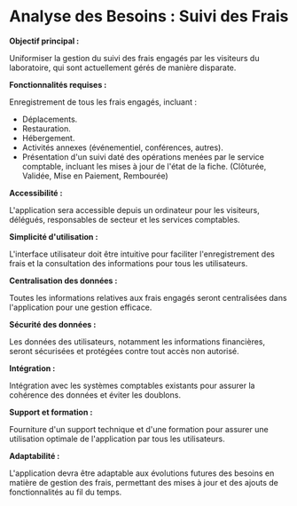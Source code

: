 # Analyse des Besoins : Suivi des Frais

**Objectif principal :**

Uniformiser la gestion du suivi des frais engagés par les visiteurs du laboratoire, qui sont actuellement gérés de manière disparate.

**Fonctionnalités requises :**

Enregistrement de tous les frais engagés, incluant :

- Déplacements.
- Restauration.
- Hébergement.
- Activités annexes (événementiel, conférences, autres).
- Présentation d'un suivi daté des opérations menées par le service comptable, incluant les mises à jour de l'état de la fiche. (Clôturée, Validée, Mise en Paiement, Rembourée)

**Accessibilité :**

L'application sera accessible depuis un ordinateur pour les visiteurs, délégués, responsables de secteur et les services comptables.

**Simplicité d'utilisation :**

L'interface utilisateur doit être intuitive pour faciliter l'enregistrement des frais et la consultation des informations pour tous les utilisateurs.

**Centralisation des données :**

Toutes les informations relatives aux frais engagés seront centralisées dans l'application pour une gestion efficace.

**Sécurité des données :**

Les données des utilisateurs, notamment les informations financières, seront sécurisées et protégées contre tout accès non autorisé.

**Intégration :**

Intégration avec les systèmes comptables existants pour assurer la cohérence des données et éviter les doublons.

**Support et formation :**

Fourniture d'un support technique et d'une formation pour assurer une utilisation optimale de l'application par tous les utilisateurs.

**Adaptabilité :**

L'application devra être adaptable aux évolutions futures des besoins en matière de gestion des frais, permettant des mises à jour et des ajouts de fonctionnalités au fil du temps.